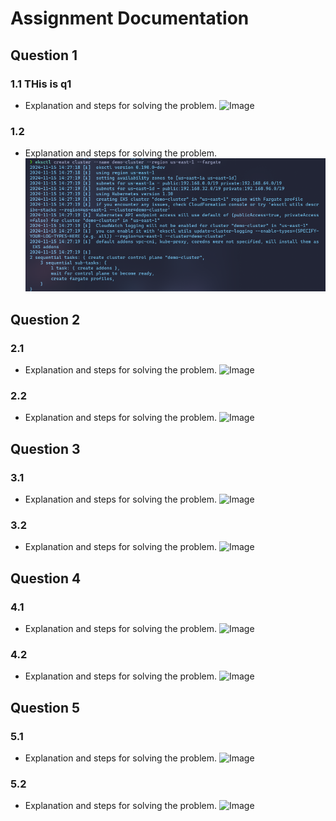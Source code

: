 # Assignment Documentation

## Question 1

### 1.1 THis is q1
   - Explanation and steps for solving the problem.
   ![Image](./images/image_1.1.png)

### 1.2
   - Explanation and steps for solving the problem.
   ![Image](./images/1.png)

## Question 2

### 2.1
   - Explanation and steps for solving the problem.
   ![Image](./images/image_2.1.png)

### 2.2
   - Explanation and steps for solving the problem.
   ![Image](./images/image_2.2.png)

## Question 3

### 3.1
   - Explanation and steps for solving the problem.
   ![Image](./images/image_3.1.png)

### 3.2
   - Explanation and steps for solving the problem.
   ![Image](./images/image_3.2.png)

## Question 4

### 4.1
   - Explanation and steps for solving the problem.
   ![Image](./images/image_4.1.png)

### 4.2
   - Explanation and steps for solving the problem.
   ![Image](./images/image_4.2.png)

## Question 5

### 5.1
   - Explanation and steps for solving the problem.
   ![Image](./images/image_5.1.png)

### 5.2
   - Explanation and steps for solving the problem.
   ![Image](./images/image_5.2.png)
